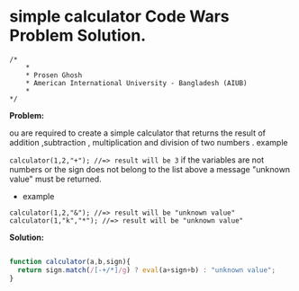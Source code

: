 # simple calculator Code Wars Problem Solution.

```
/*
    *
    * Prosen Ghosh
    * American International University - Bangladesh (AIUB)
    *
*/
```

**Problem:**

ou are required to create a simple calculator that returns the result of addition ,subtraction , multiplication and
division of two numbers . example

`calculator(1,2,"+"); //=> result will be 3`
if the variables are not numbers or the sign does not belong to the list above a message "unknown value" must be returned.

- example
```
calculator(1,2,"&"); //=> result will be "unknown value"
calculator(1,"k","*"); //=> result will be "unknown value"
```

**Solution:**

```javascript

function calculator(a,b,sign){
  return sign.match(/[-+/*]/g) ? eval(a+sign+b) : "unknown value";
}

```
